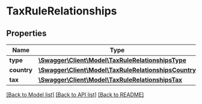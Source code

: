 # TaxRuleRelationships

## Properties
Name | Type | Description | Notes
------------ | ------------- | ------------- | -------------
**type** | [**\Swagger\Client\Model\TaxRuleRelationshipsType**](TaxRuleRelationshipsType.md) |  | [optional] 
**country** | [**\Swagger\Client\Model\TaxRuleRelationshipsCountry**](TaxRuleRelationshipsCountry.md) |  | [optional] 
**tax** | [**\Swagger\Client\Model\TaxRuleRelationshipsTax**](TaxRuleRelationshipsTax.md) |  | [optional] 

[[Back to Model list]](../../README.md#documentation-for-models) [[Back to API list]](../../README.md#documentation-for-api-endpoints) [[Back to README]](../../README.md)

